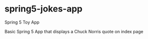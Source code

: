# spring5-jokes-app
Spring 5 Toy App

Basic Spring 5 App that displays a Chuck Norris quote on index page
